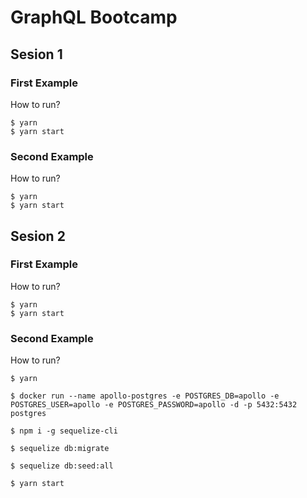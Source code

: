 # GraphQL Bootcamp

## Sesion 1

### First Example

How to run?

    $ yarn
    $ yarn start

### Second Example

How to run?

    $ yarn
    $ yarn start

## Sesion 2

### First Example

How to run?

    $ yarn
    $ yarn start

### Second Example

How to run?

    $ yarn

    $ docker run --name apollo-postgres -e POSTGRES_DB=apollo -e POSTGRES_USER=apollo -e POSTGRES_PASSWORD=apollo -d -p 5432:5432 postgres

    $ npm i -g sequelize-cli

    $ sequelize db:migrate

    $ sequelize db:seed:all

    $ yarn start
